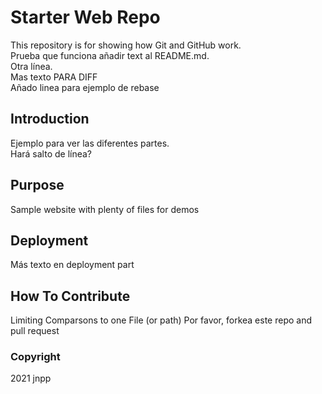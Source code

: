 # Starter Web Repo

This repository is for showing how Git and GitHub work. <br />
Prueba que funciona añadir text al README.md.<br />
Otra línea. <br />
Mas texto PARA DIFF <br />
Añado linea para ejemplo de rebase


## Introduction

Ejemplo para ver las diferentes partes.<br />
Hará salto de línea?

## Purpose

Sample website with plenty of files for demos


## Deployment

Más texto en deployment part <br />

## How To Contribute

Limiting Comparsons to one File (or path)
Por favor, forkea este repo and pull request

### Copyright

2021 jnpp 